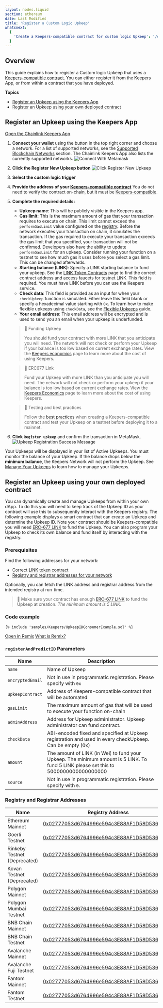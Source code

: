 ```yaml
---
layout: nodes.liquid
section: ethereum
date: Last Modified
title: 'Register a Custom Logic Upkeep'
whatsnext:
  {
    'Create a Keepers-compatible contract for custom logic Upkeep': '/docs/chainlink-keepers/compatible-contracts/',
  }
---
```


## Overview

This guide explains how to register a Custom logic Upkeep that uses a [Keepers-compatible contract](../compatible-contracts). You can either register it from the Keepers App, or from within a contract that you have deployed.

**Topics**
+ [Register an Upkeep using the Keepers App](#register-an-upkeep-using-the-keepers-app)
+ [Register an Upkeep using your own deployed contract](#register-an-upkeep-using-your-own-deployed-contract)

## Register an Upkeep using the Keepers App

<div class="remix-callout">
    <a href="https://keepers.chain.link" >Open the Chainlink Keepers App</a>
</div>

1. **Connect your wallet** using the button in the top right corner and choose a network. For a list of supported networks, see the [Supported Blockchain Networks](../supported-networks) section. The Chainlink Keepers App also lists the currently supported networks.
  ![Connect With Metamask](/images/contract-devs/keeper/keeper-metamask.png)

1. **Click the Register New Upkeep button**
  ![Click Register New Upkeep](/images/contract-devs/keeper/keeper-register.png)

1. **Select the custom logic trigger**

1. **Provide the address of your [Keepers-compatible contract](../compatible-contracts)** You do not need to verify the contract on-chain, but it must be [Keepers-compatible](../compatible-contracts/).

1. **Complete the required details:**

    - **Upkeep name**: This will be publicly visible in the Keepers app.
    - **Gas limit**: This is the maximum amount of gas that your transaction requires to execute on chain. This limit cannot exceed the `performGasLimit` value configured on the [registry](/docs/chainlink-keepers/supported-networks/#configurations). Before the network executes your transaction on chain, it simulates the transaction. If the gas required to execute your transaction exceeds the gas limit that you specified, your transaction will not be confirmed. Developers also have the ability to update `performGasLimit` for an upkeep. Consider running your function on a testnet to see how much gas it uses before you select a gas limit. This can be changed afterwards.
    - **Starting balance (LINK)**: Specify a LINK starting balance to fund your upkeep. See the [LINK Token Contracts](/docs/link-token-contracts/) page to find the correct contract address and access faucets for testnet LINK. This field is required. You must have LINK before you can use the Keepers service.
    - **Check data**: This field is provided as an input for when your `checkUpkeep` function is simulated. Either leave this field blank or specify a hexadecimal value starting with `0x`. To learn how to make flexible upkeeps using `checkData`, see the [Flexible Upkeeps](../flexible-upkeeps) guide.
    - **Your email address**: This email address will be encrypted and is used to send you an email when your upkeep is underfunded.

    > 🚧 Funding Upkeep
    >
    > You should fund your contract with more LINK that you anticipate you will need. The network will not check or perform your Upkeep if your balance is too low based on current exchange rates. View the [Keepers economics](../keeper-economics) page to learn more about the cost of using Keepers.

    > 🚧 ERC677 Link
    >
    > Fund your Upkeep with more LINK than you anticipate you will need. The network will not check or perform your upkeep if your balance is too low based on current exchange rates. View the [Keepers Economics](../keeper-economics) page to learn more about the cost of using Keepers.

    > 🚧 Testing and best practices
    >
    > Follow the [best practices](../compatible-contracts/#best-practices) when creating a Keepers-compatible contract and test your Upkeep on a testnet before deploying it to a mainnet.

1. **Click `Register upkeep`** and confirm the transaction in MetaMask.
    ![Upkeep Registration Success Message](/images/contract-devs/keeper/keeper-registration-submitted.png)

Your Upkeeps will be displayed in your list of Active Upkeeps. You must monitor the balance of your Upkeep. If the balance drops below the **minimum balance**, the Keepers Network will not perform the Upkeep. See [Manage Your Upkeeps](../manage-upkeeps) to learn how to manage your Upkeeps.

## Register an Upkeep using your own deployed contract

You can dynamically create and manage Upkeeps from within your own dApp. To do this you will need to keep track of the Upkeep ID as your contract will use this to subsequently interact with the Keepers registry. The following example displays a smart contract that can create an Upkeep and determine the Upkeep ID. Note your contract should be Keepers-compatible you will need [ERC-677 LINK](../../link-token-contracts/) to fund the Upkeep. You can also program your Upkeep to check its own balance and fund itself by interacting with the registry.


### Prerequisites 

Find the following addresses for your network:

- Correct [LINK token contract](../../link-token-contracts/)
- [Registry and registrar addresses for your network](#registry-and-registrar-addresses) 

Optionally, you can fetch the LINK address and registrar address from the intended registry at run-time.

> 📘 Make sure your contract has enough [ERC-677 LINK](../../link-token-contracts/) to fund the Upkeep at creation. _The minimum amount is 5 LINK._

### Code example

```solidity
{% include 'samples/Keepers/UpkeepIDConsumerExample.sol' %}
```

<div class="remix-callout">
    <a href="https://remix.ethereum.org/#url=https://docs.chain.link/samples/Keepers/UpkeepIDConsumerExample.sol" >Open in Remix</a>
    <a href="/docs/conceptual-overview/#what-is-remix" > What is Remix?</a>
</div>

### `registerAndPredictID` Parameters

| Name                   | Description                                                          |
| ---------------------- | -------------------------------------------------------------------- |
| `name`                 | Name of Upkeep         |
| `encryptedEmail`       | Not in use in programmatic registration. Please specify with `0x`           |
| `upkeepContract`       | Address of Keepers-compatible contract that will be automated           |
| `gasLimit`             | The maximum amount of gas that will be used to execute your function on-chain          |
| `adminAddress`         | Address for Upkeep administrator. Upkeep administrator can fund contract.        |
| `checkData`            | ABI-encoded fixed and specified at Upkeep registration and used in every checkUpkeep. Can be empty (0x)          |
| `amount`               | The amount of LINK (in Wei) to fund your Upkeep. The minimum amount is 5 LINK. To fund 5 LINK please set this to 5000000000000000000       |
| `source`               | Not in use in programmatic registration. Please specify with `0`.           |


### Registry and Registrar Addresses

| Name                               | Registry Address                              | Registrar Address                                       |
| ---------------------------------- | --------------------------------------------- | ------------------------------------------------------- |
| Ethereum Mainnet                   |  [0x02777053d6764996e594c3E88AF1D58D5363a2e6](https://etherscan.io/address/0x02777053d6764996e594c3E88AF1D58D5363a2e6)  | [0xDb8e8e2ccb5C033938736aa89Fe4fa1eDfD15a1d](https://etherscan.io/address/0xDb8e8e2ccb5C033938736aa89Fe4fa1eDfD15a1d) |
| Goerli Testnet                    | [0x02777053d6764996e594c3E88AF1D58D5363a2e6](https://goerli.etherscan.io/address/0x02777053d6764996e594c3E88AF1D58D5363a2e6) | [0x9806cf6fBc89aBF286e8140C42174B94836e36F2](https://goerli.etherscan.io/address/0x9806cf6fBc89aBF286e8140C42174B94836e36F2)|
| Rinkeby Testnet (Deprecated)            | [0x02777053d6764996e594c3E88AF1D58D5363a2e6](https://rinkeby.etherscan.io/address/0x02777053d6764996e594c3E88AF1D58D5363a2e6) | [0xDb8e8e2ccb5C033938736aa89Fe4fa1eDfD15a1d](https://rinkeby.etherscan.io/address/0xDb8e8e2ccb5C033938736aa89Fe4fa1eDfD15a1d)|
| Kovan Testnet (Deprecated)               | [0x02777053d6764996e594c3E88AF1D58D5363a2e6](https://kovan.etherscan.io/address/0x02777053d6764996e594c3E88AF1D58D5363a2e6) | [0xDb8e8e2ccb5C033938736aa89Fe4fa1eDfD15a1d](https://kovan.etherscan.io/address/0xDb8e8e2ccb5C033938736aa89Fe4fa1eDfD15a1d) |
| Polygon Mainnet                    | [0x02777053d6764996e594c3E88AF1D58D5363a2e6](https://polygonscan.com/address/0x02777053d6764996e594c3E88AF1D58D5363a2e6) | [0xDb8e8e2ccb5C033938736aa89Fe4fa1eDfD15a1d](https://polygonscan.com/address/0xDb8e8e2ccb5C033938736aa89Fe4fa1eDfD15a1d) |
| Polygon Mumbai Testnet                    | [0x02777053d6764996e594c3E88AF1D58D5363a2e6](https://mumbai.polygonscan.com/address/0x02777053d6764996e594c3E88AF1D58D5363a2e6) | [0xDb8e8e2ccb5C033938736aa89Fe4fa1eDfD15a1d](https://mumbai.polygonscan.com/address/0xDb8e8e2ccb5C033938736aa89Fe4fa1eDfD15a1d) |
| BNB Chain Mainnet                    | [0x02777053d6764996e594c3E88AF1D58D5363a2e6](https://bscscan.com/address/0x02777053d6764996e594c3E88AF1D58D5363a2e6) | [0xDb8e8e2ccb5C033938736aa89Fe4fa1eDfD15a1d](https://bscscan.com/address/0xDb8e8e2ccb5C033938736aa89Fe4fa1eDfD15a1d) |
| BNB Chain Testnet                    | [0x02777053d6764996e594c3E88AF1D58D5363a2e6](https://testnet.bscscan.com/address/0x02777053d6764996e594c3E88AF1D58D5363a2e6) | [0xDb8e8e2ccb5C033938736aa89Fe4fa1eDfD15a1d](https://testnet.bscscan.com/address/0xDb8e8e2ccb5C033938736aa89Fe4fa1eDfD15a1d) |
| Avalanche Mainnet                 | [0x02777053d6764996e594c3E88AF1D58D5363a2e6](https://snowtrace.io/address/0x02777053d6764996e594c3E88AF1D58D5363a2e6) | [0xDb8e8e2ccb5C033938736aa89Fe4fa1eDfD15a1d](https://snowtrace.io/address/0xDb8e8e2ccb5C033938736aa89Fe4fa1eDfD15a1d) |
| Avalanche Fuji Testnet                 | [0x02777053d6764996e594c3E88AF1D58D5363a2e6](https://testnet.snowtrace.io/address/0x02777053d6764996e594c3E88AF1D58D5363a2e6) | [0xDb8e8e2ccb5C033938736aa89Fe4fa1eDfD15a1d](https://testnet.snowtrace.io/address/0xDb8e8e2ccb5C033938736aa89Fe4fa1eDfD15a1d) |
| Fantom Mainnet                 | [0x02777053d6764996e594c3E88AF1D58D5363a2e6](https://ftmscan.com/address/0x02777053d6764996e594c3E88AF1D58D5363a2e6) | [0xDb8e8e2ccb5C033938736aa89Fe4fa1eDfD15a1d](https://ftmscan.com/address/0xDb8e8e2ccb5C033938736aa89Fe4fa1eDfD15a1d) |
| Fantom Testnet                 | [0x02777053d6764996e594c3E88AF1D58D5363a2e6](https://testnet.ftmscan.com/address/0x02777053d6764996e594c3E88AF1D58D5363a2e6) | [0xDb8e8e2ccb5C033938736aa89Fe4fa1eDfD15a1d](https://testnet.ftmscan.com/address/0xDb8e8e2ccb5C033938736aa89Fe4fa1eDfD15a1d) |
